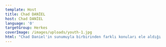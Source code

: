 ```yaml
---
template: Host
title: Chad DANİEL
host: Chad DANİEL
language: '0'
targetGroup: Herkes
coverImage: /images/uploads/youth-1.jpg
html: "Chad Daniel'in sunumuyla birbirinden farklı konuları ele aldığı ; \r İntihar, ölüm ve ötesi, Şeytanın tuzakları, Pavlus'un izinde...\r macera dolu programları Kanal Hayat ekranlarından veya youtube\r  sayfamızdan takip edebilirsiniz.Esen Kalın."
---
```


